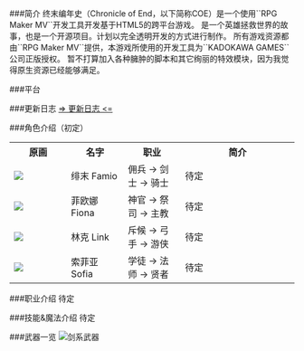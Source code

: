 <link rel="stylesheet" type="text/css" href="http://apps.bdimg.com/libs/fontawesome/4.4.0/css/font-awesome.min.css">
###简介
终末编年史（Chronicle of End，以下简称COE）是一个使用``RPG Maker MV``开发工具开发基于HTML5的跨平台游戏。
是一个英雄拯救世界的故事，也是一个开源项目。计划以完全透明开发的方式进行制作。
所有游戏资源都由``RPG Maker MV``提供，本游戏所使用的开发工具为``KADOKAWA GAMES``公司正版授权。
暂不打算加入各种臃肿的脚本和其它绚丽的特效模块，因为我觉得原生资源已经能够满足。

###平台
<i class="fa fa-windows fa-3x" style="color:red;"></i>      <i class="fa fa-android fa-3x"></i>      <i class="fa fa-apple fa-3x"></i>        <i class="fa fa-chrome fa-3x"></i>

###更新日志
[=> 更新日志 <=](https://git.oschina.net/famio/Chronicle_of_End/blob/master/Changelogs.md)

###角色介绍（初定）
<table width="100%">
<tr>
<th width="20%">原画</th>
<th width="20%">名字</th>
<th width="20%">职业</th>
<th>简介</th>
</tr>
<tr>
<td><img src="http://git.oschina.net/uploads/images/2017/0317/172106_989abb5b_463895.png" /></td>
<td>绯末 Famio</td>
<td>佣兵 -> 剑士 -> 骑士</td>
<td>待定</td>
</tr>
<tr>
<td><img src="http://git.oschina.net/uploads/images/2017/0317/172112_6ea9c817_463895.png" /></td>
<td>菲欧娜 Fiona</td>
<td>神官 -> 祭司 -> 主教</td>
<td>待定</td>
</tr>
<tr>
<td><img src="http://git.oschina.net/uploads/images/2017/0317/172120_9e62be34_463895.png" /></td>
<td>林克 Link</td>
<td>斥候 -> 弓手 -> 游侠</td>
<td>待定</td>
</tr>
<tr>
<td><img src="http://git.oschina.net/uploads/images/2017/0317/172127_b1d5c8a6_463895.png" /></td>
<td>索菲亚 Sofia</td>
<td>学徒 -> 法师 -> 贤者</td>
<td>待定</td>
</tr>
</table>

###职业介绍
待定

###技能&魔法介绍
待定

###武器一览
![剑系武器](http://git.oschina.net/uploads/images/2017/0320/215237_1c09e9ce_463895.png "剑系武器")